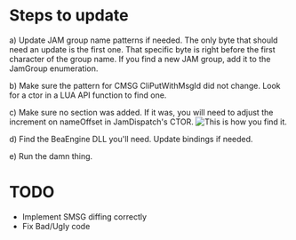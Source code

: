Steps to update
==============

a) Update JAM group name patterns if needed. The only byte that should need an update is the first one. That specific byte is right before the first character of the group name.
If you find a new JAM group, add it to the JamGroup enumeration.

b) Make sure the pattern for CMSG CliPutWithMsgId did not change. Look for a ctor in a LUA API function to find one.

c) Make sure no section was added. If it was, you will need to adjust the increment on nameOffset in JamDispatch's CTOR.
![This is how you find it.](./dumperthing.png)

d) Find the BeaEngine DLL you'll need. Update bindings if needed.

e) Run the damn thing.

  TODO
=========
- Implement SMSG diffing correctly
- Fix Bad/Ugly code
